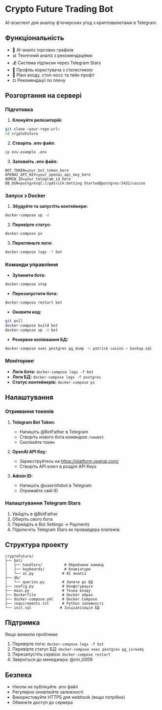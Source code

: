 # Crypto Future Trading Bot

AI-асистент для аналізу ф'ючерсних угод з криптовалютами в Telegram.

## Функціональність

- 🤖 AI-аналіз торгових графіків
- 📊 Технічний аналіз з рекомендаціями
- 💰 Система підписки через Telegram Stars
- 👤 Профіль користувача з статистикою
- 🎯 Рівні входу, стоп-лосс та тейк-профіт
- ⚖️ Рекомендації по плечу

## Розгортання на сервері

### Підготовка

1. **Клонуйте репозиторій:**
```bash
git clone <your-repo-url>
cd cryptoFuture
```

2. **Створіть .env файл:**
```bash
cp env.example .env
```

3. **Заповніть .env файл:**
```env
BOT_TOKEN=your_bot_token_here
OPENAI_API_KEY=your_openai_api_key_here
ADMIN_ID=your_telegram_id_here
DB_DSN=postgresql://patrick:Getting Started@postgres:5432/casino
```

### Запуск з Docker

1. **Збудуйте та запустіть контейнери:**
```bash
docker-compose up -d
```

2. **Перевірте статус:**
```bash
docker-compose ps
```

3. **Перегляньте логи:**
```bash
docker-compose logs -f bot
```

### Команди управління

- **Зупинити бота:**
```bash
docker-compose stop
```

- **Перезапустити бота:**
```bash
docker-compose restart bot
```

- **Оновити код:**
```bash
git pull
docker-compose build bot
docker-compose up -d bot
```

- **Резервне копіювання БД:**
```bash
docker-compose exec postgres pg_dump -U patrick casino > backup.sql
```

### Моніторинг

- **Логи бота:** `docker-compose logs -f bot`
- **Логи БД:** `docker-compose logs -f postgres`
- **Статус контейнерів:** `docker-compose ps`

## Налаштування

### Отримання токенів

1. **Telegram Bot Token:**
   - Напишіть @BotFather в Telegram
   - Створіть нового бота командою `/newbot`
   - Скопіюйте токен

2. **OpenAI API Key:**
   - Зареєструйтесь на https://platform.openai.com/
   - Створіть API ключ в розділі API Keys

3. **Admin ID:**
   - Напишіть @userinfobot в Telegram
   - Отримайте свій ID

### Налаштування Telegram Stars

1. Увійдіть в @BotFather
2. Оберіть свого бота
3. Перейдіть в Bot Settings → Payments
4. Підключіть Telegram Stars як провайдера платежів

## Структура проекту

```
cryptoFuture/
├── bot/
│   ├── handlers/          # Обробники команд
│   ├── keyboards/         # Клавіатури
│   └── ai.py             # AI аналіз
├── db/
│   └── queries.py        # Запити до БД
├── config.py             # Конфігурація
├── main.py               # Точка входу
├── Dockerfile            # Docker образ
├── docker-compose.yml    # Docker Compose
├── requirements.txt      # Python залежності
└── init.sql             # Ініціалізація БД
```

## Підтримка

Якщо виникли проблеми:

1. Перевірте логи: `docker-compose logs -f bot`
2. Перевірте статус БД: `docker-compose exec postgres pg_isready`
3. Перезапустіть сервіси: `docker-compose restart`
4. Зверніться до менеджера: @nin_0009

## Безпека

- Ніколи не публікуйте .env файл
- Регулярно оновлюйте залежності
- Використовуйте HTTPS для webhook (якщо потрібно)
- Обмежте доступ до сервера 